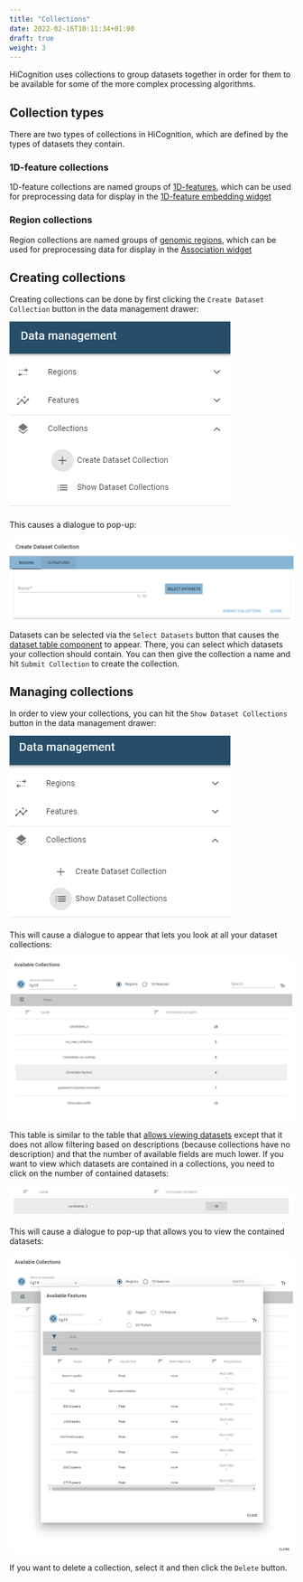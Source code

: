 ```yaml
---
title: "Collections"
date: 2022-02-16T10:11:34+01:00
draft: true
weight: 3
---
```


HiCognition uses collections to group datasets together in order for them to be available for some of the more complex processing algorithms.

## Collection types

There are two types of collections in HiCognition, which are defined by the types of datasets they contain.

### 1D-feature collections

1D-feature collections are named groups of [1D-features](/docs/data_management/features/#bigwig-files-1d-features), which can be used for preprocessing data for display in the [1D-feature embedding widget](/docs/widgets/1d_feature_embedding/)

### Region collections

Region collections are named groups of [genomic regions](/docs/data_management/regions/), which can be used for preprocessing data for display in the [Association widget](/docs/widgets/association/)

## Creating collections

Creating collections can be done by first clicking the `Create Dataset Collection` button in the data management drawer:

![create collection menu](/docs/create_collection_menu.png)

This causes a dialogue to pop-up:

![create collection dialogue](/docs/create_dataset_collection_dialogue.png)

Datasets can be selected via the `Select Datasets` button that causes the [dataset table component](/docs/data_management/regions/#viewing) to appear. There, you can select which datasets your collection should contain. You can then give the collection a name and hit `Submit Collection` to create the collection. 

## Managing collections

In order to view your collections, you can hit the `Show Dataset Collections` button in the data management drawer:

![show dataset collections menu](/docs/show_dataset_collections_menu.png)

This will cause a dialogue to appear that lets you look at all your dataset collections:

![collection table](/docs/dataset_collection_table.png)

This table is similar to the table that [allows viewing datasets](/docs/data_management/regions/#viewing) except that it does not allow filtering based on descriptions (because collections have no description) and that the number of available fields are much lower. If you want to view which datasets are contained in a collections, you need to click on the number of contained datasets:

![click contained datasets](/docs/click_on_contained_datasets.png)

This will cause a dialogue to pop-up that allows you to view the contained datasets:

![contained dataset table](/docs/contained_dataset_table.png)

If you want to delete a collection, select it and then click the `Delete` button.